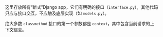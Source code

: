这里存放所有“新式”Django app，它们有明确的接口（`interface.py`），其他代码只应与接口交互，不应触及底层实现（如 `models.py`）。

绝大多数 `classmethod` 接口的第一个参数都是 `context`，其中包含当前请求的上下文信息。
